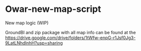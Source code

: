 # Owar-new-map-script
New map logic (WIP) 

GroundBI and zip package with all map info can be found at the https://drive.google.com/drive/folders/1tWfw-enpG-r1Jsf0Jg3-9LatLNhdlnhH?usp=sharing
